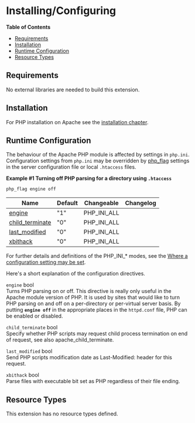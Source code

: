 Installing/Configuring
======================

**Table of Contents**

-   [Requirements](/apache/setup.html#Requirements)
-   [Installation](/apache/setup.html#Installation)
-   [Runtime Configuration](/apache/setup.html#Runtime%20Configuration)
-   [Resource Types](/apache/setup.html#Resource%20Types)

Requirements
------------

No external libraries are needed to build this extension.

Installation
------------

For PHP installation on Apache see the
<a href="/install.html" class="link">installation chapter</a>.

Runtime Configuration
---------------------

The behaviour of the Apache PHP module is affected by settings in
`php.ini`. Configuration settings from `php.ini` may be overridden by
<a href="/configuration/changes.html#configuration.changes.apache" class="link">php_flag</a>
settings in the server configuration file or local `.htaccess` files.

**Example \#1 Turning off PHP parsing for a directory using
`.htaccess`**

    php_flag engine off

| Name                                                           | Default | Changeable    | Changelog |
|----------------------------------------------------------------|---------|---------------|-----------|
| <a href="/apache/setup.html#" class="link">engine</a>          | "1"     | PHP\_INI\_ALL |           |
| <a href="/apache/setup.html#" class="link">child_terminate</a> | "0"     | PHP\_INI\_ALL |           |
| <a href="/apache/setup.html#" class="link">last_modified</a>   | "0"     | PHP\_INI\_ALL |           |
| <a href="/apache/setup.html#" class="link">xbithack</a>        | "0"     | PHP\_INI\_ALL |           |

For further details and definitions of the PHP\_INI\_\* modes, see the
<a href="/configuration/changes/modes.html" class="xref">Where a configuration setting may be set</a>.

Here's a short explanation of the configuration directives.

`engine` <span class="type">bool</span>  
Turns PHP parsing on or off. This directive is really only useful in the
Apache module version of PHP. It is used by sites that would like to
turn PHP parsing on and off on a per-directory or per-virtual server
basis. By putting **`engine off`** in the appropriate places in the
`httpd.conf` file, PHP can be enabled or disabled.

`child_terminate` <span class="type">bool</span>  
Specify whether PHP scripts may request child process termination on end
of request, see also <span
class="function">apache\_child\_terminate</span>.

`last_modified` <span class="type">bool</span>  
Send PHP scripts modification date as Last-Modified: header for this
request.

`xbithack` <span class="type">bool</span>  
Parse files with executable bit set as PHP regardless of their file
ending.

Resource Types
--------------

This extension has no resource types defined.
